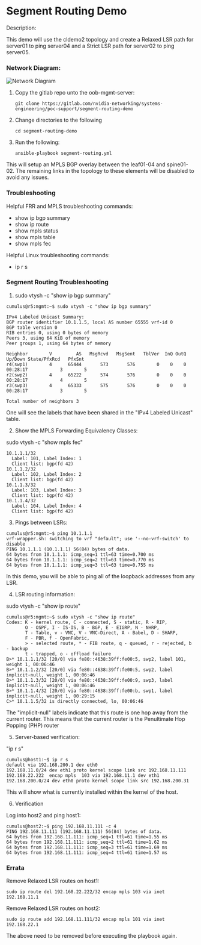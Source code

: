 # Segment Routing Demo

Description:

This demo will use the cldemo2 topology and create a Relaxed LSR path for server01 to ping server04 and a Strict LSR path for server02 to ping server05.

### Network Diagram:

![Network Diagram](https://gitlab.com/nvidia-networking/systems-engineering/poc-support/segment-routing-demo/-/tree/master/documentation/cldemo2-sr.png)

1. Copy the gitlab repo unto the oob-mgmt-server:

   ```
   git clone https://gitlab.com/nvidia-networking/systems-engineering/poc-support/segment-routing-demo
   ```

2. Change directories to the following

   ```
   cd segment-routing-demo
   ```

3. Run the following:

   ```
   ansible-playbook segment-routing.yml
   ```

This will setup an MPLS BGP overlay between the leaf01-04 and spine01-02. The remaining links in the topology to these elements will be disabled to avoid any issues.

### Troubleshooting

Helpful FRR and MPLS troubleshooting commands:

- show ip bgp summary
- show ip route
- show mpls status
- show mpls table
- show mpls fec

Helpful Linux troubleshooting commands:

- ip r s

### Segment Routing Troubleshooting

1. sudo vtysh -c "show ip bgp summary"

```
cumulus@r5:mgmt:~$ sudo vtysh -c "show ip bgp summary"

IPv4 Labeled Unicast Summary:
BGP router identifier 10.1.1.5, local AS number 65555 vrf-id 0
BGP table version 0
RIB entries 0, using 0 bytes of memory
Peers 3, using 64 KiB of memory
Peer groups 1, using 64 bytes of memory

Neighbor        V         AS   MsgRcvd   MsgSent   TblVer  InQ OutQ  Up/Down State/PfxRcd   PfxSnt
r4(swp1)        4      65444       573       576        0    0    0 00:28:17            3        5
r2(swp2)        4      65222       574       576        0    0    0 00:28:17            4        5
r3(swp3)        4      65333       575       576        0    0    0 00:28:17            3        5

Total number of neighbors 3
```

One will see the labels that have been shared in the "IPv4 Labeled Unicast" table.

2. Show the MPLS Forwarding Equivalency Classes:

sudo vtysh -c "show mpls fec"

```
10.1.1.1/32
  Label: 101, Label Index: 1
  Client list: bgp(fd 42)
10.1.1.2/32
  Label: 102, Label Index: 2
  Client list: bgp(fd 42)
10.1.1.3/32
  Label: 103, Label Index: 3
  Client list: bgp(fd 42)
10.1.1.4/32
  Label: 104, Label Index: 4
  Client list: bgp(fd 42)
```

3. Pings between LSRs:

```
cumulus@r5:mgmt:~$ ping 10.1.1.1
vrf-wrapper.sh: switching to vrf "default"; use '--no-vrf-switch' to disable
PING 10.1.1.1 (10.1.1.1) 56(84) bytes of data.
64 bytes from 10.1.1.1: icmp_seq=1 ttl=63 time=0.700 ms
64 bytes from 10.1.1.1: icmp_seq=2 ttl=63 time=0.770 ms
64 bytes from 10.1.1.1: icmp_seq=3 ttl=63 time=0.755 ms
```

In this demo, you will be able to ping all of the loopback addresses from any LSR.

4. LSR routing information:

sudo vtysh -c "show ip route"

```
cumulus@r5:mgmt:~$ sudo vtysh -c "show ip route"
Codes: K - kernel route, C - connected, S - static, R - RIP,
       O - OSPF, I - IS-IS, B - BGP, E - EIGRP, N - NHRP,
       T - Table, v - VNC, V - VNC-Direct, A - Babel, D - SHARP,
       F - PBR, f - OpenFabric,
       > - selected route, * - FIB route, q - queued, r - rejected, b - backup
       t - trapped, o - offload failure
B>* 10.1.1.1/32 [20/0] via fe80::4638:39ff:fe00:5, swp2, label 101, weight 1, 00:06:46
B>* 10.1.1.2/32 [20/0] via fe80::4638:39ff:fe00:5, swp2, label implicit-null, weight 1, 00:06:46
B>* 10.1.1.3/32 [20/0] via fe80::4638:39ff:fe00:9, swp3, label implicit-null, weight 1, 00:06:46
B>* 10.1.1.4/32 [20/0] via fe80::4638:39ff:fe00:b, swp1, label implicit-null, weight 1, 00:29:15
C>* 10.1.1.5/32 is directly connected, lo, 00:06:46
```

The "implicit-null" labels indicate that this route is one hop away from the current router. This means that the current router is the Penultimate Hop Popping (PHP) router

5. Server-based verification:

"ip r s"

```
cumulus@host1:~$ ip r s
default via 192.168.200.1 dev eth0
192.168.11.0/24 dev eth1 proto kernel scope link src 192.168.11.111
192.168.22.222  encap mpls  103 via 192.168.11.1 dev eth1
192.168.200.0/24 dev eth0 proto kernel scope link src 192.168.200.31
```

This will show what is currently installed within the kernel of the host.

6. Verification

Log into host2 and ping host1:

```
cumulus@host2:~$ ping 192.168.11.111 -c 4
PING 192.168.11.111 (192.168.11.111) 56(84) bytes of data.
64 bytes from 192.168.11.111: icmp_seq=1 ttl=61 time=1.55 ms
64 bytes from 192.168.11.111: icmp_seq=2 ttl=61 time=1.62 ms
64 bytes from 192.168.11.111: icmp_seq=3 ttl=61 time=1.69 ms
64 bytes from 192.168.11.111: icmp_seq=4 ttl=61 time=1.57 ms
```

### Errata

Remove Relaxed LSR routes on host1:

```
sudo ip route del 192.168.22.222/32 encap mpls 103 via inet 192.168.11.1
```

Remove Relaxed LSR routes on host2:

```
sudo ip route add 192.168.11.111/32 encap mpls 101 via inet 192.168.22.1
```

The above need to be removed before executing the playbook again.

